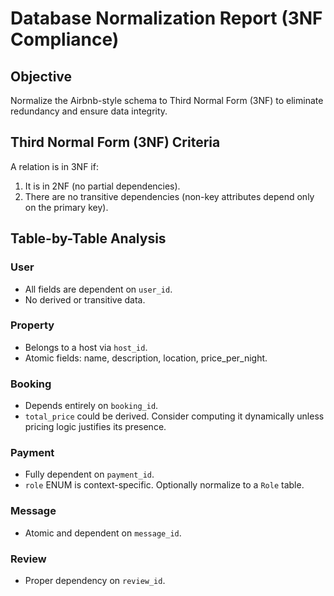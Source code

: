 # Database Normalization Report (3NF Compliance)

## Objective

Normalize the Airbnb-style schema to Third Normal Form (3NF) to eliminate redundancy and ensure data integrity.

## Third Normal Form (3NF) Criteria

A relation is in 3NF if:

1. It is in 2NF (no partial dependencies).
2. There are no transitive dependencies (non-key attributes depend only on the primary key).

## Table-by-Table Analysis

### User

- All fields are dependent on `user_id`.
- No derived or transitive data.

### Property

- Belongs to a host via `host_id`.
- Atomic fields: name, description, location, price_per_night.

### Booking

- Depends entirely on `booking_id`.
- `total_price` could be derived. Consider computing it dynamically unless pricing logic justifies its presence.

### Payment

- Fully dependent on `payment_id`.
- `role` ENUM is context-specific. Optionally normalize to a `Role` table.

### Message

- Atomic and dependent on `message_id`.

### Review

- Proper dependency on `review_id`.
